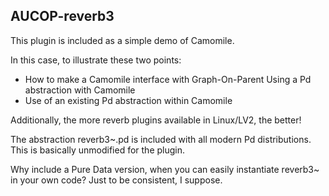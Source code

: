 ## AUCOP-reverb3

This plugin is included as a simple demo of Camomile.

In this case, to illustrate these two points:

- How to make a Camomile interface with Graph-On-Parent Using a Pd abstraction with Camomile
- Use of an existing Pd abstraction within Camomile

Additionally, the more reverb plugins available in Linux/LV2, the better!

The abstraction reverb3~.pd is included with all modern Pd distributions. This is basically unmodified for the plugin.

Why include a Pure Data version, when you can easily instantiate reverb3~ in your own code? Just to be consistent, I suppose.

